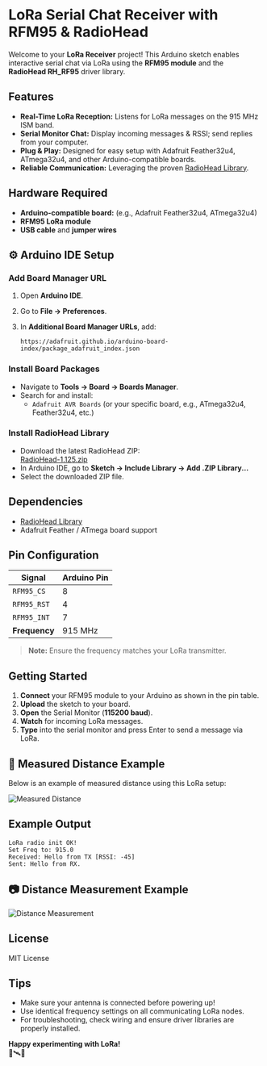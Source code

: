 # LoRa Serial Chat Receiver with RFM95 & RadioHead

Welcome to your **LoRa Receiver** project! This Arduino sketch enables interactive serial chat via LoRa using the **RFM95 module** and the **RadioHead RH_RF95** driver library.



## Features

- **Real-Time LoRa Reception:** Listens for LoRa messages on the 915 MHz ISM band.
- **Serial Monitor Chat:** Display incoming messages & RSSI; send replies from your computer.
- **Plug & Play:** Designed for easy setup with Adafruit Feather32u4, ATmega32u4, and other Arduino-compatible boards.
- **Reliable Communication:** Leveraging the proven [RadioHead Library](https://www.airspayce.com/mikem/arduino/RadioHead/).



##  Hardware Required

- **Arduino-compatible board:** (e.g., Adafruit Feather32u4, ATmega32u4)
- **RFM95 LoRa module**
- **USB cable** and **jumper wires**



## ⚙️ Arduino IDE Setup

###  Add Board Manager URL

1. Open **Arduino IDE**.
2. Go to **File → Preferences**.
3. In **Additional Board Manager URLs**, add:
   
   ```
   https://adafruit.github.io/arduino-board-index/package_adafruit_index.json
   ```

###  Install Board Packages

- Navigate to **Tools → Board → Boards Manager**.
- Search for and install:
  - `Adafruit AVR Boards` (or your specific board, e.g., ATmega32u4, Feather32u4, etc.)

###  Install RadioHead Library

- Download the latest RadioHead ZIP:  
  [RadioHead-1.125.zip](https://www.airspayce.com/mikem/arduino/RadioHead/RadioHead-1.125.zip)
- In Arduino IDE, go to **Sketch → Include Library → Add .ZIP Library...**
- Select the downloaded ZIP file.



## Dependencies

- [RadioHead Library](https://www.airspayce.com/mikem/arduino/RadioHead/)
- Adafruit Feather / ATmega board support



## Pin Configuration

| **Signal**   | **Arduino Pin** |
|--------------|-----------------|
| `RFM95_CS`   | 8               |
| `RFM95_RST`  | 4               |
| `RFM95_INT`  | 7               |
| **Frequency**| 915 MHz         |

> **Note:** Ensure the frequency matches your LoRa transmitter.



## Getting Started

1. **Connect** your RFM95 module to your Arduino as shown in the pin table.
2. **Upload** the sketch to your board.
3. **Open** the Serial Monitor (**115200 baud**).
4. **Watch** for incoming LoRa messages.
5. **Type** into the serial monitor and press Enter to send a message via LoRa.



## 📏 Measured Distance Example

Below is an example of measured distance using this LoRa setup:

![Measured Distance](https://github.com/Ntarekp/LoRa-IoT-RangeTest/raw/main/Distance_Image/Distance%20measured.png)



## Example Output

```
LoRa radio init OK!
Set Freq to: 915.0
Received: Hello from TX [RSSI: -45]
Sent: Hello from RX.
```


## 📷 Distance Measurement Example

![Distance Measurement](https://github.com/Ntarekp/LoRa-IoT-RangeTest/blob/main/Distance_Image/measuredDistance.png)



## License

MIT License



## Tips

- Make sure your antenna is connected before powering up!
- Use identical frequency settings on all communicating LoRa nodes.
- For troubleshooting, check wiring and ensure driver libraries are properly installed.


**Happy experimenting with LoRa!**  
📡🛰️🌱
